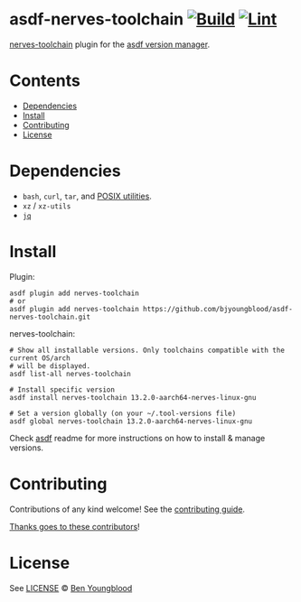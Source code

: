 <!-- <div align="center"> -->

# asdf-nerves-toolchain [![Build](https://github.com/bjyoungblood/asdf-plugin-nerves-toolchain/actions/workflows/build.yml/badge.svg)](https://github.com/bjyoungblood/asdf-plugin-nerves-toolchain/actions/workflows/build.yml) [![Lint](https://github.com/bjyoungblood/asdf-plugin-nerves-toolchain/actions/workflows/lint.yml/badge.svg)](https://github.com/bjyoungblood/asdf-plugin-nerves-toolchain/actions/workflows/lint.yml)

[nerves-toolchain](https://github.com/bjyoungblood/asdf-plugin-nerves-toolchain) plugin for the [asdf version manager](https://asdf-vm.com).

</div>

# Contents

- [Dependencies](#dependencies)
- [Install](#install)
- [Contributing](#contributing)
- [License](#license)

# Dependencies

<!-- **TODO: adapt this section** -->

- `bash`, `curl`, `tar`, and [POSIX utilities](https://pubs.opengroup.org/onlinepubs/9699919799/idx/utilities.html).
- `xz` / `xz-utils`
- [`jq`](https://jqlang.github.io/jq/)

# Install

Plugin:

```shell
asdf plugin add nerves-toolchain
# or
asdf plugin add nerves-toolchain https://github.com/bjyoungblood/asdf-nerves-toolchain.git
```

nerves-toolchain:

```shell
# Show all installable versions. Only toolchains compatible with the current OS/arch
# will be displayed.
asdf list-all nerves-toolchain

# Install specific version
asdf install nerves-toolchain 13.2.0-aarch64-nerves-linux-gnu

# Set a version globally (on your ~/.tool-versions file)
asdf global nerves-toolchain 13.2.0-aarch64-nerves-linux-gnu
```

Check [asdf](https://github.com/asdf-vm/asdf) readme for more instructions on how to
install & manage versions.

# Contributing

Contributions of any kind welcome! See the [contributing guide](contributing.md).

[Thanks goes to these contributors](https://github.com/bjyoungblood/asdf-nerves-toolchain/graphs/contributors)!

# License

See [LICENSE](LICENSE) © [Ben Youngblood](https://github.com/bjyoungblood/)
